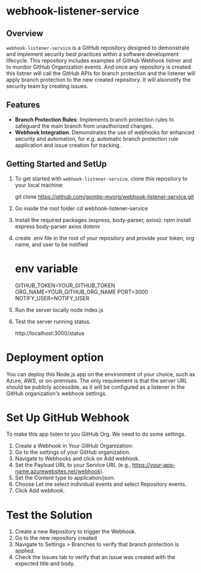 # webhook-listener-service

## Overview

`webhook-listener-service` is a GitHub repository designed to demonstrate and implement security best practices within a software development lifecycle. This repository includes examples of GitHub Webhook listner and to monitor GitHub Organization events. And once any repository is created this listner will call the GitHub APIs for branch protection and the listener will apply branch protection to the new created repository. It will alsonotify the security team by creating issues.

## Features

- **Branch Protection Rules**: Implements branch protection rules to safeguard the main branch from unauthorized changes.
- **Webhook Integration**: Demonstrates the use of webhooks for enhanced security and automation, for e.g. automatic branch protection rule application and issue creation for tracking.

## Getting Started and SetUp

1. To get started with `webhook-listener-service`, clone this repository to your local machine:

    git clone https://github.com/gomtip-myorg/webhook-listener-service.git

2. Go inside the root folder
    cd webhook-listener-service
    
3. Install the required packages (express, body-parser, axios):
    npm install express body-parser axios dotenv

4. create .env file in the root of your repository and provide your token, org name, and user to be notified
    # env variable
    GITHUB_TOKEN=YOUR_GITHUB_TOKEN
    ORG_NAME=YOUR_GITHUB_ORG_NAME
    PORT=3000
    NOTIFY_USER=NOTIFY_USER

5. Run the server locally
    node index.js

6. Test the server running status.

    http://localhost:3000/status

# Deployment option
You can deploy this Node.js app on the environment of your choice, such as Azure, AWS, or on-premises. The only requirement is that the server URL should be publicly accessible, as it will be configured as a listener in the GitHub organization's webhook settings.

# Set Up GitHub Webhook
To make this app listen to you GitHub Org. We need to do some settings.
1. Create a Webhook in Your GitHub Organization:
2. Go to the settings of your GitHub organization.
3. Navigate to Webhooks and click on Add webhook.
4. Set the Payload URL to your Service URL (e.g., https://your-app-name.azurewebsites.net/webhook).
5. Set the Content type to application/json.
6. Choose Let me select individual events and select Repository events.
7. Click Add webhook.

# Test the Solution
1. Create a new Repository to trigger the Webhook.
2. Go to the new repository created
3. Navigate to Settings > Branches to verify that branch protection is applied.
4. Check the Issues tab to verify that an issue was created with the expected title and body.